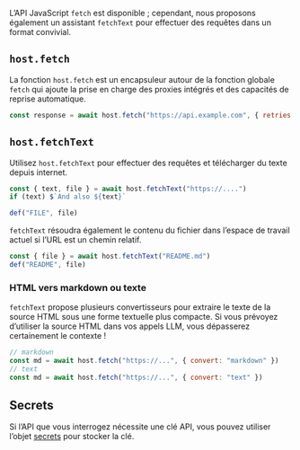 LʼAPI JavaScript `fetch` est disponible ; cependant, nous proposons également un assistant
`fetchText` pour effectuer des requêtes dans un format convivial.

## `host.fetch`

La fonction `host.fetch` est un encapsuleur autour de la fonction globale `fetch` qui ajoute la prise en charge des proxies intégrés et des capacités de reprise automatique.

```js
const response = await host.fetch("https://api.example.com", { retries: 3 })
```

## `host.fetchText`

Utilisez `host.fetchText` pour effectuer des requêtes et télécharger du texte depuis internet.

```ts
const { text, file } = await host.fetchText("https://....")
if (text) $`And also ${text}`

def("FILE", file)
```

`fetchText` résoudra également le contenu du fichier dans lʼespace de travail actuel si lʼURL est un chemin relatif.

```ts
const { file } = await host.fetchText("README.md")
def("README", file)
```

### HTML vers markdown ou texte

`fetchText` propose plusieurs convertisseurs pour extraire le texte de la source HTML sous une forme textuelle plus compacte.
Si vous prévoyez dʼutiliser la source HTML dans vos appels LLM, vous dépasserez certainement le contexte !

```js
// markdown
const md = await host.fetch("https://...", { convert: "markdown" })
// text
const md = await host.fetch("https://...", { convert: "text" })
```

## Secrets

Si lʼAPI que vous interrogez nécessite une clé API, vous pouvez utiliser lʼobjet [secrets](../../../reference/reference/scripts/secrets/) pour stocker la clé.

```
```